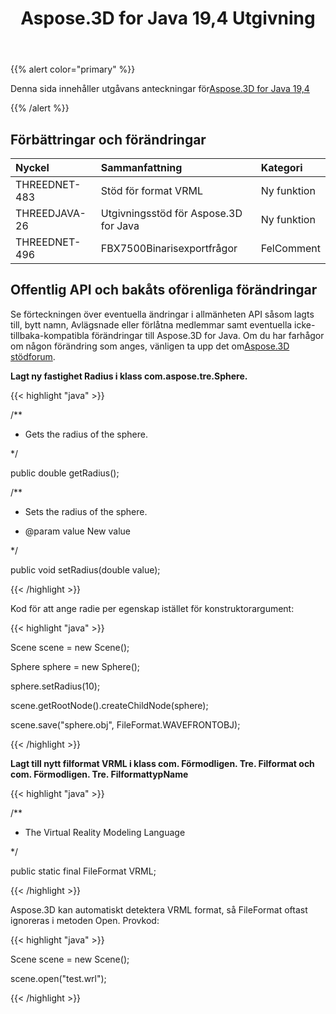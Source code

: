 ﻿---
title: Aspose.3D for Java 19,4 Utgivning
type: docs
weight: 90
url: /sv/java/aspose-3d-for-java-19-4-release-notes/
---
{{% alert color="primary" %}} 

Denna sida innehåller utgåvans anteckningar för[Aspose.3D for Java 19,4](https://releases.aspose.com/java/repo/com/aspose/aspose-3d//19.4)

{{% /alert %}} 
## **Förbättringar och förändringar**

|**Nyckel**|**Sammanfattning**|**Kategori**|
|:- |:- |:- |
|THREEDNET-483 |Stöd för format VRML|Ny funktion|
|THREEDJAVA-26|Utgivningsstöd för Aspose.3D for Java|Ny funktion|
|THREEDNET-496 |FBX7500Binarisexportfrågor|FelComment|

## **Offentlig API och bakåts oförenliga förändringar**

Se förteckningen över eventuella ändringar i allmänheten API såsom lagts till, bytt namn, Avlägsnade eller förlåtna medlemmar samt eventuella icke-tillbaka-kompatibla förändringar till Aspose.3D for Java. Om du har farhågor om någon förändring som anges, vänligen ta upp det om[Aspose.3D stödforum](https://forum.aspose.com/c/3d).

**Lagt ny fastighet Radius i klass com.aspose.tre.Sphere.**

{{< highlight "java" >}}

 /**

 * Gets the radius of the sphere.

 */

public double getRadius();

/**

 * Sets the radius of the sphere.

 * @param value New value

 */

public void setRadius(double value);

{{< /highlight >}}

Kod för att ange radie per egenskap istället för konstruktorargument:

{{< highlight "java" >}}

 Scene scene = new Scene();

Sphere sphere = new Sphere();

sphere.setRadius(10);

scene.getRootNode().createChildNode(sphere);

scene.save("sphere.obj", FileFormat.WAVEFRONTOBJ);

{{< /highlight >}}

**Lagt till nytt filformat VRML i klass com. Förmodligen. Tre. Filformat och com. Förmodligen. Tre. FilformattypName**

{{< highlight "java" >}}

 /**

 * The Virtual Reality Modeling Language

 */

public static final FileFormat VRML;

{{< /highlight >}}

Aspose.3D kan automatiskt detektera VRML format, så FileFormat oftast ignoreras i metoden Open. Provkod:

{{< highlight "java" >}}

 Scene scene = new Scene();

scene.open("test.wrl");

{{< /highlight >}}

